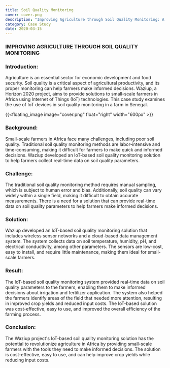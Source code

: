 ```yaml
---
title: Soil Quality Monitoring
cover: cover.png
description: "Improving Agriculture through Soil Quality Monitoring: A Case Study of Waziup Project"
category: Case Study
date: 2020-03-15
---
```

### IMPROVING AGRICULTURE THROUGH SOIL QUALITY MONITORING

### Introduction:
Agriculture is an essential sector for economic development and food security. Soil quality is a critical aspect of agricultural productivity, and its proper monitoring can help farmers make informed decisions. Waziup, a Horizon 2020 project, aims to provide solutions to small-scale farmers in Africa using Internet of Things (IoT) technologies. This case study examines the use of IoT devices in soil quality monitoring in a farm in Senegal.

{{<floating_image image="cover.png" float="right" width="600px" >}}

### Background:
Small-scale farmers in Africa face many challenges, including poor soil quality. Traditional soil quality monitoring methods are labor-intensive and time-consuming, making it difficult for farmers to make quick and informed decisions. Waziup developed an IoT-based soil quality monitoring solution to help farmers collect real-time data on soil quality parameters.

### Challenge:
The traditional soil quality monitoring method requires manual sampling, which is subject to human error and bias. Additionally, soil quality can vary widely within a single field, making it difficult to obtain accurate measurements. There is a need for a solution that can provide real-time data on soil quality parameters to help farmers make informed decisions.


### Solution:
Waziup developed an IoT-based soil quality monitoring solution that includes wireless sensor networks and a cloud-based data management system. The system collects data on soil temperature, humidity, pH, and electrical conductivity, among other parameters. The sensors are low-cost, easy to install, and require little maintenance, making them ideal for small-scale farmers.

### Result:
The IoT-based soil quality monitoring system provided real-time data on soil quality parameters to the farmers, enabling them to make informed decisions about irrigation and fertilizer application. The system also helped the farmers identify areas of the field that needed more attention, resulting in improved crop yields and reduced input costs. The IoT-based solution was cost-effective, easy to use, and improved the overall efficiency of the farming process.

### Conclusion:
The Waziup project's IoT-based soil quality monitoring solution has the potential to revolutionize agriculture in Africa by providing small-scale farmers with the tools they need to make informed decisions. The solution is cost-effective, easy to use, and can help improve crop yields while reducing input costs.